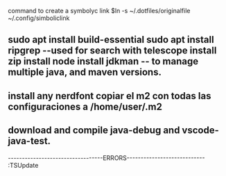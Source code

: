 command to create a symbolyc link $ln -s ~/.dotfiles/originalfile ~/.config/simboliclink

sudo apt install build-essential
sudo apt install ripgrep --used for search with telescope
install zip
install node
install jdkman -- to manage multiple java, and maven versions.
---------------------------------
install any nerdfont
copiar el m2 con todas las configuraciones a /home/user/.m2
--------------------------------------
download and compile java-debug and vscode-java-test.
--------------------------------------
----------------------------------ERRORS----------------------------
:TSUpdate
